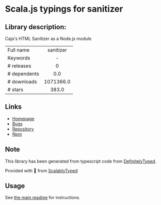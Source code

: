 
# Scala.js typings for sanitizer


## Library description:
Caja's HTML Sanitizer as a Node.js module

|                    |                 |
| ------------------ | :-------------: |
| Full name          | sanitizer |
| Keywords           | - |
| # releases         | 0 |
| # dependents       | 0.0 |
| # downloads        | 1071366.0 |
| # stars            | 383.0 |

## Links
- [Homepage](http://github.com/theSmaw/Caja-HTML-Sanitizer)
- [Bugs](http://github.com/theSmaw/Caja-HTML-Sanitizer/issues)
- [Repository](https://github.com/theSmaw/Caja-HTML-Sanitizer)
- [Npm](https://www.npmjs.com/package/sanitizer)
    


## Note
This library has been generated from typescript code from [DefinitelyTyped](https://definitelytyped.org).

Provided with :purple_heart: from [ScalablyTyped](https://github.com/oyvindberg/ScalablyTyped)

## Usage
See [the main readme](../../readme.md) for instructions.


